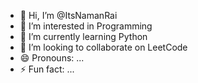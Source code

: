 - 👋 Hi, I’m @ItsNamanRai
- 👀 I’m interested in Programming
- 🌱 I’m currently learning Python
- 💞️ I’m looking to collaborate on LeetCode
- 😄 Pronouns: ...
- ⚡ Fun fact: ...

<!---
ItsNamanRai/ItsNamanRai is a ✨ special ✨ repository because its `README.md` (this file) appears on your GitHub profile.
You can click the Preview link to take a look at your changes.
--->

